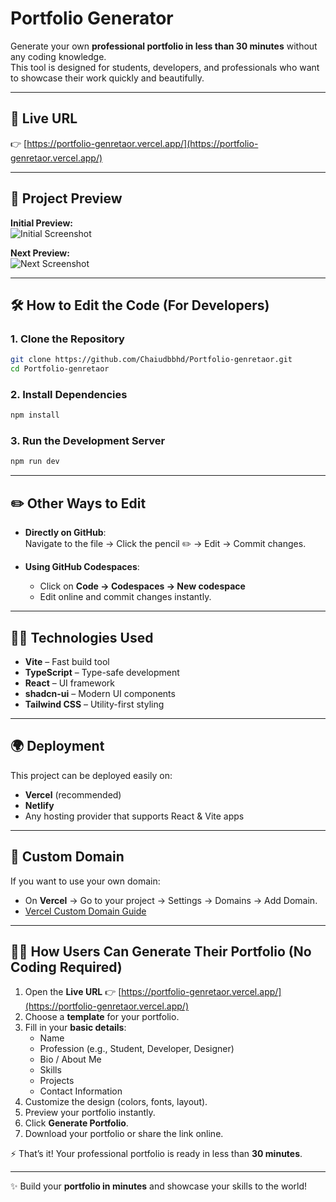 # Portfolio Generator

Generate your own **professional portfolio in less than 30 minutes** without any coding knowledge.  
This tool is designed for students, developers, and professionals who want to showcase their work quickly and beautifully.

---

## 🚀 Live URL

👉 [https://portfolio-genretaor.vercel.app/](https://portfolio-genretaor.vercel.app/)

---

## 📸 Project Preview

**Initial Preview:**  
<img src="https://i.ibb.co/rRckqJYm/Screenshot-2025-09-04-at-7-25-25-PM.png" alt="Initial Screenshot" border="0">

**Next Preview:**  
<img src="https://i.ibb.co/TxSgWTCF/Screenshot-2025-09-04-at-7-25-32-PM.png" alt="Next Screenshot" border="0">

---

## 🛠️ How to Edit the Code (For Developers)

### 1. Clone the Repository

```sh
git clone https://github.com/Chaiudbbhd/Portfolio-genretaor.git
cd Portfolio-genretaor
```

### 2. Install Dependencies

```sh
npm install
```

### 3. Run the Development Server

```sh
npm run dev
```

---

## ✏️ Other Ways to Edit

- **Directly on GitHub**:  
  Navigate to the file → Click the pencil ✏️ → Edit → Commit changes.

- **Using GitHub Codespaces**:  
  - Click on **Code → Codespaces → New codespace**  
  - Edit online and commit changes instantly.

---

## 🧑‍💻 Technologies Used

- **Vite** – Fast build tool  
- **TypeScript** – Type-safe development  
- **React** – UI framework  
- **shadcn-ui** – Modern UI components  
- **Tailwind CSS** – Utility-first styling  

---

## 🌍 Deployment

This project can be deployed easily on:

- **Vercel** (recommended)  
- **Netlify**  
- Any hosting provider that supports React & Vite apps  

---

## 🔗 Custom Domain

If you want to use your own domain:

- On **Vercel** → Go to your project → Settings → Domains → Add Domain.  
- [Vercel Custom Domain Guide](https://vercel.com/docs/projects/domains/add-a-domain)  

---

## 👩‍🎓 How Users Can Generate Their Portfolio (No Coding Required)

1. Open the **Live URL** 👉 [https://portfolio-genretaor.vercel.app/](https://portfolio-genretaor.vercel.app/)  
2. Choose a **template** for your portfolio.  
3. Fill in your **basic details**:  
   - Name  
   - Profession (e.g., Student, Developer, Designer)  
   - Bio / About Me  
   - Skills  
   - Projects  
   - Contact Information  
4. Customize the design (colors, fonts, layout).  
5. Preview your portfolio instantly.  
6. Click **Generate Portfolio**.  
7. Download your portfolio or share the link online.  

⚡ That’s it! Your professional portfolio is ready in less than **30 minutes**.

---

✨ Build your **portfolio in minutes** and showcase your skills to the world!
